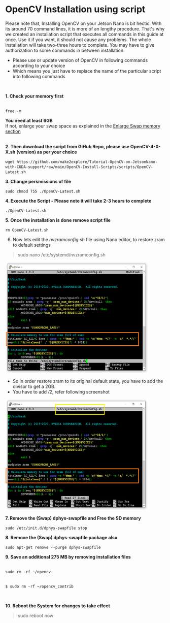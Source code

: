 # OpenCV Installation using script
  
Please note that, Installing OpenCV on your Jetson Nano is bit hectic. With its around 70 command lines, it is more of an lengthy procedure. That's why we created an installation script that executes all commands in this guide at once. Use it if you want, it should not cause any problems. The whole installation will take two-three hours to complete. You may have to give authorization to some commands in between installation.
  
- Please use or update version of OpenCV in following commands according to your choice
- Which means you just have to replace the name of the particular script into following commands  
  
</br>


**1. Check your memory first**  
  ```
  
free -m  

  ```
**You need at least 6GB**  
If not, enlarge your swap space as explained in the [Enlarge Swap memory section](https://github.com/make2explore/Tutorial-OpenCV-on-JetsonNano-with-CUDA-support/tree/main/Enlarge-Swap)  
</br>
  
**2. Then download the script from GiHub Repo, please use OpenCV-4-X-X.sh (version) as per your choice** 
  
  ```
wget https://github.com/make2explore/Tutorial-OpenCV-on-JetsonNano-with-CUDA-support/raw/main/OpenCV-Install-Scripts/scripts/OpenCV-Latest.sh  
  
  ```
  
**3. Change persmissions of file**
  
  ```
sudo chmod 755 ./OpenCV-Latest.sh  
  
  ```
  
**4. Execute the Script - Please note it will take 2-3 hours to complete**
  
  ```
./OpenCV-Latest.sh  
  
  ```
  
**5. Once the installation is done remove script file**  
  
  ```
rm OpenCV-Latest.sh  
  
  ```
  
6. Now lets edit the *nvzramconfig.sh* file using Nano editor, to restore zram to default settings
<blockquote>
sudo nano /etc/systemd/nvzramconfig.sh
</blockquote>
  
<img src="/Enlarge-Swap/screenshots/swap22.png" width="450" height="350"> 
  
</br>
  
- So in order restore zram to its original default state, you have to add the divisor to get a 2GB. 
- You have to add */2*, refer following screenshot  
  
<img src="/Enlarge-Swap/screenshots/swap21.png" width="450" height="350"> 
  
</br>
  
**7. Remove the (Swap) dphys-swapfile and Free the SD memory**  
  
  ```
sudo /etc/init.d/dphys-swapfile stop  
  
  ```
  
**8. Remove the (Swap) dphys-swapfile package also**  
  
  ```
sudo apt-get remove --purge dphys-swapfile  
  
  ```
  
**9. Save an additional 275 MB by removing installation files**  
  
  ```
  
sudo rm -rf ~/opencv  
  
  ```

  

  ```
  
$ sudo rm -rf ~/opencv_contrib  
  
  ```
</br>
  
**10. Reboot the System for changes to take effect**
<blockquote>
sudo reboot now
</blockquote>